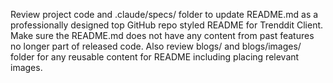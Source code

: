 Review project code and .claude/specs/ folder to update README.md as a professionally designed top GitHub repo styled README for Trenddit Client. Make sure the README.md does not have any content from past features no longer part of released code. Also review blogs/ and blogs/images/ folder for any reusable content for README including placing relevant images.